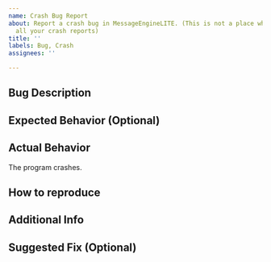 ```yaml
---
name: Crash Bug Report
about: Report a crash bug in MessageEngineLITE. (This is not a place where you dump
  all your crash reports)
title: ''
labels: Bug, Crash
assignees: ''

---
```


## Bug Description



## Expected Behavior (Optional)



## Actual Behavior

The program crashes.

## How to reproduce



## Additional Info



## Suggested Fix (Optional)
